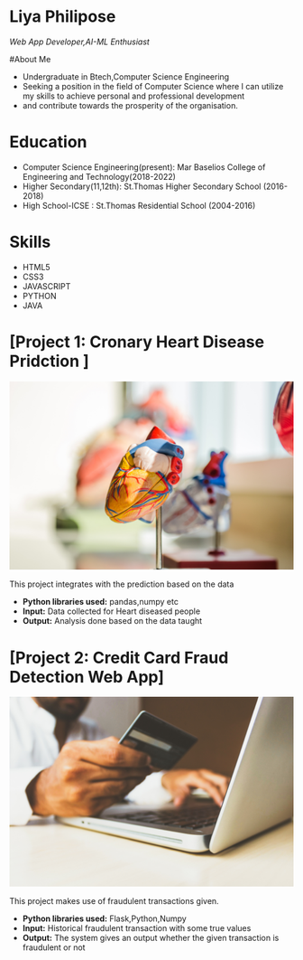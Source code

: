 # Liya Philipose
*Web App Developer,AI-ML Enthusiast*


#About Me
* Undergraduate in Btech,Computer Science Engineering
* Seeking a position in the field of Computer Science where I can utilize my skills to achieve personal and professional development
* and contribute towards the prosperity of the organisation.

# Education
* Computer Science Engineering(present): Mar Baselios College of Engineering and Technology(2018-2022)
* Higher Secondary(11,12th): St.Thomas Higher Secondary School (2016-2018)
* High School-ICSE : St.Thomas Residential School (2004-2016)


# Skills
* HTML5
* CSS3
* JAVASCRIPT
* PYTHON
* JAVA

# [Project 1: Cronary Heart Disease Pridction ]
![alt text](jesse-orrico-Us3AQvyOP-o-unsplash.jpg)

This project integrates with the prediction based on the data 
* **Python libraries used:** pandas,numpy etc
* **Input:** Data collected for Heart diseased people
* **Output:** Analysis done based on the data taught

# [Project 2: Credit Card Fraud Detection Web App]
![alt text](rupixen-com-Q59HmzK38eQ-unsplash.jpg)



This project makes use of fraudulent transactions given.
* **Python libraries used:** Flask,Python,Numpy
* **Input:** Historical fraudulent transaction with some true values
* **Output:** The system gives an output whether the given transaction is fraudulent or not
